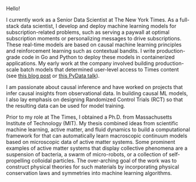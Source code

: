 Hello!

I currently work as a Senior Data Scientist at The New York Times. As a full-stack data scientist, I develop and deploy machine learning models for subscription-related problems, such as serving a paywall at optimal subscription moments or personalizing messages to drive subscriptions. These real-time models are based on causal machine learning principles and reinforcement learning such as contextual bandits. I write production-grade code in Go and Python to deploy these models in containerized applications. My early work at the company involved building production-scale batch models that determined user-level access to Times content (see [this blog post](https://open.nytimes.com/how-the-new-york-times-uses-machine-learning-to-make-its-paywall-smarter-e5771d5f46f8) or [this PyData talk](https://www.youtube.com/watch?v=6CmS96K6-EE)).

I am passionate about causal inference and have worked on projects that infer causal insights from observational data. In building causal ML models, I also lay emphasis on designing Randomized Control Trials (RCT) so that the resulting data can be used for model training.

Prior to my role at The Times, I obtained a Ph.D. from Massachusetts Institute of Technology (MIT). My thesis combined ideas from scientific machine learning, active matter, and fluid dynamics to build a computational framework for that can automatically learn macroscopic continuum models based on microscopic data of active matter systems. Some prominent examples of active matter systems that display collective phenomena are a suspension of bacteria, a swarm of micro-robots, or a collection of self-propelling colloidal particles. The over-arching goal of the work was to construct physical theories for such materials by incorporating physical conservation laws and symmetries into machine learning algorithms.